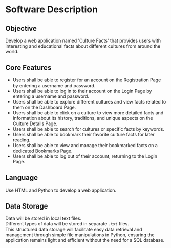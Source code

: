 # Software Description

## Objective

Develop a web application named 'Culture Facts' that provides users with interesting and educational facts about different cultures from around the world.

## Core Features

- Users shall be able to register for an account on the Registration Page by entering a username and password.
- Users shall be able to log in to their account on the Login Page by entering a username and password.
- Users shall be able to explore different cultures and view facts related to them on the Dashboard Page.
- Users shall be able to click on a culture to view more detailed facts and information about its history, traditions, and unique aspects on the Culture Details Page.
- Users shall be able to search for cultures or specific facts by keywords.
- Users shall be able to bookmark their favorite culture facts for later reading.
- Users shall be able to view and manage their bookmarked facts on a dedicated Bookmarks Page.
- Users shall be able to log out of their account, returning to the Login Page.

## Language

Use HTML and Python to develop a web application.

## Data Storage

Data will be stored in local text files.  
Different types of data will be stored in separate `.txt` files.  
This structured data storage will facilitate easy data retrieval and management through simple file manipulations in Python, ensuring the application remains light and efficient without the need for a SQL database.